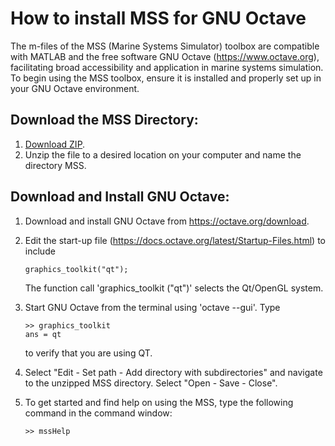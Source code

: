 # How to install MSS for GNU Octave

The m-files of the MSS (Marine Systems Simulator) toolbox are compatible with MATLAB and the free software GNU Octave (https://www.octave.org), facilitating broad accessibility and application in marine systems simulation. To begin using the MSS toolbox, ensure it is installed and properly set up in your GNU Octave environment. 

## Download the MSS Directory:
1. [Download ZIP](https://github.com/cybergalactic/MSS/archive/refs/heads/master.zip). 
2. Unzip the file to a desired location on your computer and name the directory MSS.
   
## Download and Install GNU Octave:
1. Download and install GNU Octave from https://octave.org/download.
2. Edit the start-up file (https://docs.octave.org/latest/Startup-Files.html) to include

       graphics_toolkit("qt");

   The function call 'graphics_toolkit ("qt")' selects the Qt/OpenGL system.
3. Start GNU Octave from the terminal using 'octave --gui'. Type

       >> graphics_toolkit
       ans = qt

   to verify that you are using QT.
4. Select "Edit - Set path - Add directory with subdirectories" and navigate to the unzipped MSS directory. Select "Open - Save - Close".
5. To get started and find help on using the MSS, type the following command in the command window:
   
       >> mssHelp

